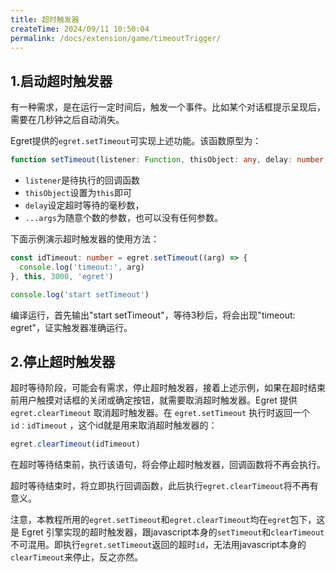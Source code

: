 ```yaml
---
title: 超时触发器
createTime: 2024/09/11 10:50:04
permalink: /docs/extension/game/timeoutTrigger/
---
```

## 1.启动超时触发器

有一种需求，是在运行一定时间后，触发一个事件。比如某个对话框提示呈现后，需要在几秒钟之后自动消失。

Egret提供的`egret.setTimeout`可实现上述功能。该函数原型为：

~~~ typescript
function setTimeout(listener: Function, thisObject: any, delay: number, ...args: any[]): number
~~~

* `listener`是待执行的回调函数
* `thisObject`设置为`this`即可
* `delay`设定超时等待的毫秒数，
* `...args`为随意个数的参数，也可以没有任何参数。

下面示例演示超时触发器的使用方法：

~~~ typescript
const idTimeout: number = egret.setTimeout((arg) => {
  console.log('timeout:', arg)
}, this, 3000, 'egret')

console.log('start setTimeout')
~~~

编译运行，首先输出"start setTimeout"，等待3秒后，将会出现"timeout: egret"，证实触发器准确运行。

## 2.停止超时触发器

超时等待阶段，可能会有需求，停止超时触发器，接着上述示例，如果在超时结束前用户触摸对话框的关闭或确定按钮，就需要取消超时触发器。Egret 提供 `egret.clearTimeout` 取消超时触发器。在 `egret.setTimeout` 执行时返回一个 `id：idTimeout` ，这个id就是用来取消超时触发器的：

~~~ typescript
egret.clearTimeout(idTimeout)
~~~

在超时等待结束前，执行该语句，将会停止超时触发器，回调函数将不再会执行。

超时等待结束时，将立即执行回调函数，此后执行`egret.clearTimeout`将不再有意义。

注意，本教程所用的`egret.setTimeout`和`egret.clearTimeout`均在`egret`包下，这是 Egret 引擎实现的超时触发器，跟javascript本身的`setTimeout`和`clearTimeout`不可混用。即执行`egret.setTimeout`返回的超时`id`，无法用javascript本身的`clearTimeout`来停止，反之亦然。
